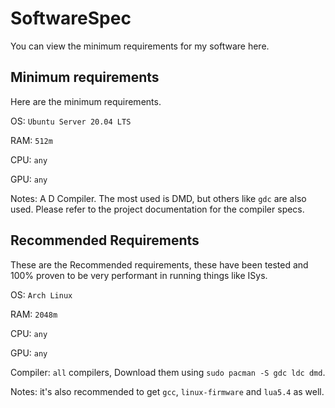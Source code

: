 # SoftwareSpec
You can view the minimum requirements for my software here.

## Minimum requirements

Here are the minimum requirements.

OS: `Ubuntu Server 20.04 LTS`

RAM: `512m`

CPU: `any`

GPU: `any`

Notes: A D Compiler. The most used is DMD, but others like `gdc` are also used. Please refer to the project documentation for the compiler specs.



## Recommended Requirements



These are the Recommended requirements, these have been tested and 100% proven to be very performant in running things like ISys.



OS: `Arch Linux`

RAM: `2048m`

CPU: `any`

GPU: `any`

Compiler: `all` compilers, Download them using `sudo pacman -S gdc ldc dmd`.

Notes: it's also recommended to get `gcc`, `linux-firmware` and `lua5.4` as well. 
